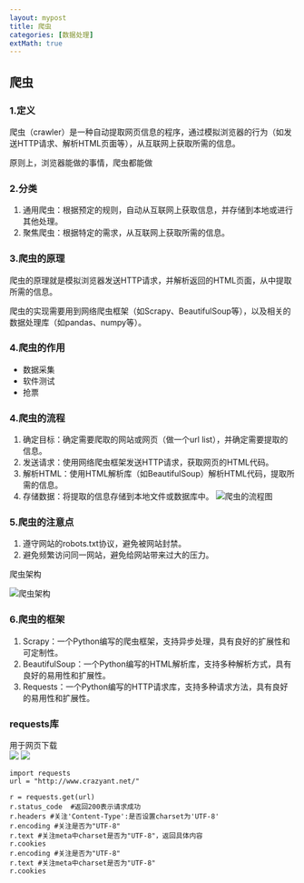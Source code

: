 ```yaml
---
layout: mypost
title: 爬虫
categories: [数据处理]
extMath: true
---
```


## 爬虫

### 1.定义

爬虫（crawler）是一种自动提取网页信息的程序，通过模拟浏览器的行为（如发送HTTP请求、解析HTML页面等），从互联网上获取所需的信息。

原则上，浏览器能做的事情，爬虫都能做

### 2.分类

1. 通用爬虫：根据预定的规则，自动从互联网上获取信息，并存储到本地或进行其他处理。
2. 聚焦爬虫：根据特定的需求，从互联网上获取所需的信息。

### 3.爬虫的原理

爬虫的原理就是模拟浏览器发送HTTP请求，并解析返回的HTML页面，从中提取所需的信息。

爬虫的实现需要用到网络爬虫框架（如Scrapy、BeautifulSoup等），以及相关的数据处理库（如pandas、numpy等）。

### 4.爬虫的作用

- 数据采集
- 软件测试
- 抢票

### 4.爬虫的流程

1. 确定目标：确定需要爬取的网站或网页（做一个url list），并确定需要提取的信息。
2. 发送请求：使用网络爬虫框架发送HTTP请求，获取网页的HTML代码。
3. 解析HTML：使用HTML解析库（如BeautifulSoup）解析HTML代码，提取所需的信息。
4. 存储数据：将提取的信息存储到本地文件或数据库中。
![爬虫的流程图](spider.png)

### 5.爬虫的注意点

1. 遵守网站的robots.txt协议，避免被网站封禁。
2. 避免频繁访问同一网站，避免给网站带来过大的压力。


爬虫架构

![爬虫架构](webcrawler.png)

### 6.爬虫的框架

1. Scrapy：一个Python编写的爬虫框架，支持异步处理，具有良好的扩展性和可定制性。
2. BeautifulSoup：一个Python编写的HTML解析库，支持多种解析方式，具有良好的易用性和扩展性。
3. Requests：一个Python编写的HTTP请求库，支持多种请求方法，具有良好的易用性和扩展性。

### requests库
用于网页下载  
![](requests.png)
![](requests_response.png)

```
import requests
url = "http://www.crazyant.net/"

r = requests.get(url)
r.status_code  #返回200表示请求成功
r.headers #关注'Content-Type':是否设置charset为'UTF-8'
r.encoding #关注是否为"UTF-8"
r.text #关注meta中charset是否为"UTF-8"，返回具体内容
r.cookies
r.encoding #关注是否为"UTF-8"
r.text #关注meta中charset是否为"UTF-8"
r.cookies
```


